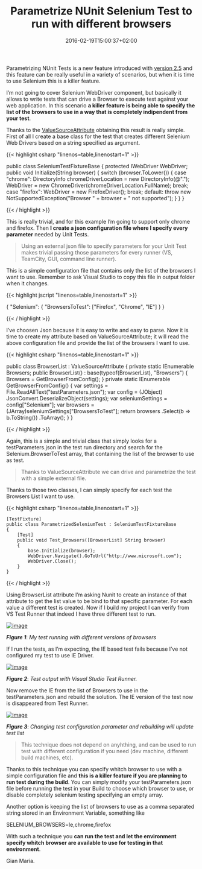 ﻿---
title: "Parametrize NUnit Selenium Test to run with different browsers"
description: ""
date: 2016-02-19T15:00:37+02:00
draft: false
tags: [Nunit,Testing]
categories: [Testing]
---
Parametrizing NUnit Tests is a new feature introduced with [version 2.5](http://nunit.org/index.php?p=parameterizedTests&amp;r=2.5) and this feature can be really useful in a variety of scenarios, but when it is time to use Selenium this is a killer feature.

I’m not going to cover Selenium WebDriver component, but basically it allows to write tests that can drive a Browser to execute test against your web application. In this scenario  **a killer feature is being able to specify the list of the browsers to use in a way that is completely indipendent from your test**.

Thanks to the [ValueSourceAttribute](http://nunit.org/index.php?p=valueSource&amp;r=2.6.4) obtaining this result is really simple. First of all I create a base class for the test that creates different Selenium Web Drivers based on a string specified as argument.

{{< highlight csharp "linenos=table,linenostart=1" >}}


 public class SeleniumTestFixtureBase
    {
        protected IWebDriver WebDriver;
        public void Initialize(String browser)
        {
            switch (browser.ToLower())
            {
                case "chrome":
                    DirectoryInfo chromeDriverLocation = new DirectoryInfo(@".");
                    WebDriver = new ChromeDriver(chromeDriverLocation.FullName);
                    break;
                case "firefox":
                    WebDriver = new FirefoxDriver();
                    break;
                default:
                    throw new NotSupportedException("Browser " + browser + " not supported");
            }
        }
    }

{{< / highlight >}}

This is really trivial, and for this example I’m going to support only chrome and firefox. Then  **I create a json configuration file where I specify every parameter** needed by Unit Tests.

> Using an external json file to specify parameters for your Unit Test makes trivial passing those parameters for every runner (VS, TeamCity, GUI, command line runner).

This is a simple configuration file that contains only the list of the browsers I want to use. Remember to ask Visual Studio to copy this file in output folder when it changes.

{{< highlight jscript "linenos=table,linenostart=1" >}}


{
  "Selenium": {
    "BrowsersToTest": ["Firefox", "Chrome", "IE"]
  }
}

{{< / highlight >}}

I’ve choosen Json because it is easy to write and easy to parse. Now it is time to create my attribute based on ValueSourceAttribute; it will read the above configuration file and provide the list of the browsers I want to use.

{{< highlight csharp "linenos=table,linenostart=1" >}}


public class BrowserList : ValueSourceAttribute
    {
        private static IEnumerable Browsers;
        public BrowserList()
            : base(typeof(BrowserList), "Browsers")
        {
            Browsers = GetBrowserFromConfig();
        }
        private static IEnumerable GetBrowserFromConfig()
        {
            var settings = File.ReadAllText("testParameters.json");
            var config = (JObject) JsonConvert.DeserializeObject(settings);
            var seleniumSettings = config["Selenium"];
            var browsers = (JArray)seleniumSettings["BrowsersToTest"];
            return browsers
               .Select(b =&gt; b.ToString())
               .ToArray();
        }
    }

{{< / highlight >}}

Again, this is a simple and trivial class that simply looks for a testParameters.json in the test run directory and search for the Selenium.BrowserToTest array, that containing the list of the browser to use as test.

> Thanks to ValueSourceAttribute we can drive and parametrize the test with a simple external file.

Thanks to those two classes, I can simply specify for each test the Browsers List I want to use.

{{< highlight csharp "linenos=table,linenostart=1" >}}


    [TestFixture]
    public class ParametrizedSeleniumTest : SeleniumTestFixtureBase
    {
        [Test]
        public void Test_Browsers([BrowserList] String browser)
        {
            base.Initialize(browser);
            WebDriver.Navigate().GoToUrl("http://www.microsoft.com");
            WebDriver.Close();
        }
    }

{{< / highlight >}}

Using BrowserList attribute I’m asking Nunit to create an instance of that attribute to get the list value to be bind to that specific parameter. For each value a different test is created. Now if I build my project I can verify from VS Test Runner that indeed I have three different test to run.

[![image](https://www.codewrecks.com/blog/wp-content/uploads/2016/02/image_thumb8.png "image")](https://www.codewrecks.com/blog/wp-content/uploads/2016/02/image8.png)

 ***Figure 1***: *My test running with different versions of browsers*

If I run the tests, as I’m expecting, the IE based test fails because I’ve not configured my test to use IE Driver.

[![image](https://www.codewrecks.com/blog/wp-content/uploads/2016/02/image_thumb9.png "image")](https://www.codewrecks.com/blog/wp-content/uploads/2016/02/image9.png)

 ***Figure 2***: *Test output with Visual Studio Test Runner.*

Now remove the IE from the list of Browsers to use in the testParameters.json and rebuild the solution. The IE version of the test now is disappeared from Test Runner.

[![image](https://www.codewrecks.com/blog/wp-content/uploads/2016/02/image_thumb10.png "image")](https://www.codewrecks.com/blog/wp-content/uploads/2016/02/image10.png)

 ***Figure 3***: *Changing test configuration parameter and rebuilding will update test list*

> This technique does not depend on anyhthing, and can be used to run test with different configuration if you need (dev machine, different build machines, etc).

Thanks to this technique you can specify whitch browser to use with a simple configuration file and  **this is a killer feature if you are planning to run test during the build**. You can simply modify your testParameters.json file before running the test in your Build to choose which browser to use, or disable completely selenium testing specifying an empty array.

Another option is keeping the list of browsers to use as a comma separated string stored in an Environment Variable, something like

SELENIUM\_BROWSERS=Ie,chrome,firefox

With such a technique you  **can run the test and let the environment specify whitch browser are available to use for testing in that environment**.

Gian Maria.
